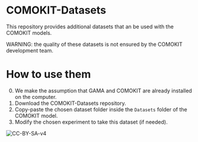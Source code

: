 # COMOKIT-Datasets
This repository provides additional datasets that an be used with the COMOKIT models.

WARNING: the quality of these datasets is not ensured by the COMOKIT development team.

# How to use them

  0. We make the assumption that GAMA and COMOKIT are already installed on the computer.
  1. Download the COMOKIT-Datasets repository.
  2. Copy-paste the chosen dataset folder inside the `Datasets` folder of the COMOKIT model.
  3. Modify the chosen experiment to take this dataset (if needed).
  
  
  
![CC-BY-SA-v4](https://upload.wikimedia.org/wikipedia/commons/thumb/0/08/Cc-by-sa_%281%29.svg/200px-Cc-by-sa_%281%29.svg.png)

